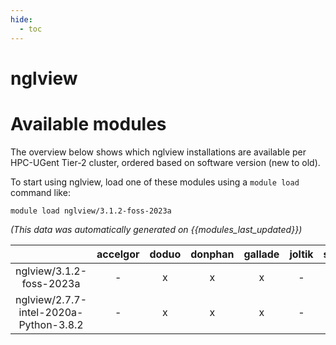 ```yaml
---
hide:
  - toc
---
```


nglview
=======

# Available modules


The overview below shows which nglview installations are available per HPC-UGent Tier-2 cluster, ordered based on software version (new to old).

To start using nglview, load one of these modules using a `module load` command like:

```shell
module load nglview/3.1.2-foss-2023a
```

*(This data was automatically generated on {{modules_last_updated}})*  

| |accelgor|doduo|donphan|gallade|joltik|shinx|skitty|
| :---: | :---: | :---: | :---: | :---: | :---: | :---: | :---: |
|nglview/3.1.2-foss-2023a|-|x|x|x|-|x|x|
|nglview/2.7.7-intel-2020a-Python-3.8.2|-|x|x|x|-|-|-|
